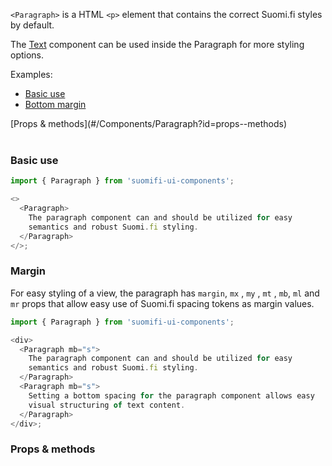 `<Paragraph>` is a HTML `<p>` element that contains the correct Suomi.fi styles by default.

The [Text](./#/Components/Text) component can be used inside the Paragraph for more styling options.

Examples:

- [Basic use](./#/Components/Paragraph?id=basic-use)
- [Bottom margin](./#/Components/Paragraph?id=bottom-margin)

<div style="margin-bottom: 40px">
  [Props & methods](#/Components/Paragraph?id=props--methods)
</div>

### Basic use

```js
import { Paragraph } from 'suomifi-ui-components';

<>
  <Paragraph>
    The paragraph component can and should be utilized for easy
    semantics and robust Suomi.fi styling.
  </Paragraph>
</>;
```

### Margin

For easy styling of a view, the paragraph has `margin`, `mx` , `my` , `mt` , `mb`, `ml` and `mr` props that allow easy use of Suomi.fi spacing tokens as margin values.

```js
import { Paragraph } from 'suomifi-ui-components';

<div>
  <Paragraph mb="s">
    The paragraph component can and should be utilized for easy
    semantics and robust Suomi.fi styling.
  </Paragraph>
  <Paragraph mb="s">
    Setting a bottom spacing for the paragraph component allows easy
    visual structuring of text content.
  </Paragraph>
</div>;
```

### Props & methods
